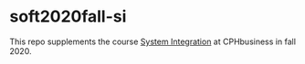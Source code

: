 # soft2020fall-si

This repo supplements the course [System Integration](https://datsoftlyngby.github.io/soft2020fall/SI) at CPHbusiness in fall 2020.<br>



